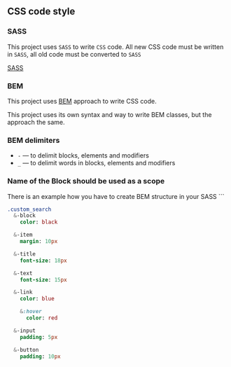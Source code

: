 ## CSS code style

### SASS

This project uses `SASS` to write `CSS` code. All new CSS code must be written in `SASS`, all old code must be converted to `SASS`

[SASS](http://sass-lang.com/)

### BEM

This project uses [BEM](https://en.bem.info/) approach to write CSS code.

This project uses its own syntax and way to write BEM classes, but the approach the same.

### BEM delimiters

* `-` &mdash; to delimit blocks, elements and modifiers
* `_` &mdash; to delimit words in blocks, elements and modifiers

### Name of the Block should be used as a scope

There is an example how you have to create BEM structure in your SASS ```

```sass
.custom_search
  &-block
    color: black

  &-item
    margin: 10px

  &-title
    font-size: 18px

  &-text
    font-size: 15px

  &-link
    color: blue

    &:hover
      color: red

  &-input
    padding: 5px

  &-button
    padding: 10px
```
